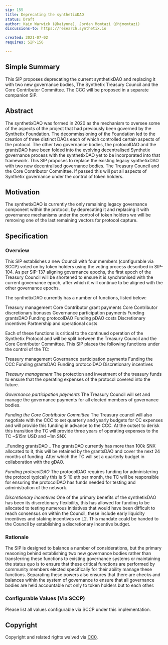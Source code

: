 ```yaml
---
sip: 155
title: Deprecating the synthetixDAO
status: Draft
author: Kain Warwick (@kaiynne), Jordan Momtazi (@hjmomtazi)
discussions-to: https://research.synthetix.io

created: 2021-07-02
requires: SIP-156

---
```


## Simple Summary
<!--"If you can't explain it simply, you don't understand it well enough." Simply describe the outcome the proposed changes intends to achieve. This should be non-technical and accessible to a casual community member.-->
This SIP proposes deprecating the current synthetixDAO and replacing it with two new governance bodies, The Synthetix Treasury Council and the Core Contributor Committee. The CCC will be proposed in a separate companion SIP.

## Abstract
<!--A short (~200 word) description of the proposed change, the abstract should clearly describe the proposed change. This is what *will* be done if the SIP is implemented, not *why* it should be done or *how* it will be done. If the SIP proposes deploying a new contract, write, "We propose to deploy a new contract that will do x".-->

The synthetixDAO was formed in 2020 as the mechanism to oversee some of the aspects of the project that had previously been governed by the Synthetix Foundation. The decommissioning of the Foundation led to the creation of three distinct DAOs each of which controlled certain aspects of the protocol. The other two governance bodies, the protocolDAO and the grantsDAO have been folded into the evolving decentralised Synthetix governance process with the synthetixDAO yet to be incorporated into that framework. This SIP proposes to replace the existing legacy synthetixDAO with two new decentralised governance bodies. The Treasury Council and the Core Contributor Committee. If passed this will put all aspects of Synthetix governance under the control of token holders.

## Motivation
<!--This is the problem statement. This is the *why* of the SIP. It should clearly explain *why* the current state of the protocol is inadequate.  It is critical that you explain *why* the change is needed, if the SIP proposes changing how something is calculated, you must address *why* the current calculation is inaccurate or wrong. This is not the place to describe how the SIP will address the issue!-->

The synthetixDAO is currently the only remaining legacy governance component within the protocol, by deprecating it and replacing it with governance mechanisms under the control of token holders we will be removing one of the last remaining vectors for protocol capture.


## Specification
<!--The specification should describe the syntax and semantics of any new feature, there are five sections
1. Overview
2. Rationale
3. Technical Specification
4. Test Cases
5. Configurable Values
-->

### Overview
<!--This is a high-level overview of *how* the SIP will solve the problem. The overview should clearly describe how the new feature will be implemented.-->
This SIP establishes a new Council with four members (configurable via SCCP) voted on by token holders using the voting process described in SIP-104. As per SIP-137 aligning governance epochs, the first epoch of the Treasury Council will be shortened to ensure it is synchronised with the current governance epoch, after which it will continue to be aligned with the other governance epochs.

The synthetixDAO currently has a number of functions, listed below:

Treasury management
Core Contributor grant payments
Core Contributor discretionary bonuses
Governance participation payments
Funding grantsDAO 
Funding protocolDAO
Funding pDAO costs
Discretionary incentives
Partnership and operational costs

Each of these functions is critical to the continued operation of the Synthetix Protocol and will be split between the Treasury Council and the Core Contributor Committee. This SIP places the following functions under the control of the TC:

Treasury management
Governance participation payments
Funding the CCC
Funding grantsDAO 
Funding protocolDAO
Discretionary incentives

_Treasury management_
The protection and investment of the treasury funds to ensure that the operating expenses of the protocol covered into the future.

_Governance participation payments_
The Treasury Council will set and manage the governance payments for all elected members of governance bodies.

_Funding the Core Contributor Committee_
The Treasury council will also negotiate with the CCC to set quarterly and yearly budgets for CC expenses and will provide this funding in advance to the CCC. At the outset to derisk this transition the TC will provide three years of operating expenses to the TC ~$15m USD and ~1m SNX 

_Funding grantsDAO _
The grantsDAO currently has more than 100k SNX allocated to it, this will be retained by the grantsDAO and cover the next 24 months of funding. After which the TC will set a quarterly budget in collaboration with the gDAO.

_Funding protocolDAO_
The protocolDAO requires funding for administering the protocol typically this is 5-10 eth per month, the TC will be responsible for ensuring the protocolDAO has funds needed for testing and administration of the network.

_Discretionary incentives_
One of the primary benefits of the synthetixDAO has been its discretionary flexibility, this has allowed for funding to be allocated to testing numerous initiatives that would have been difficult to reach consensus on within the Council, these include early liquidity incentives and staking incentives on L2. This mandate could be handed to the Council by establishing a discretionary incentive budget.


### Rationale
<!--This is where you explain the reasoning behind how you propose to solve the problem. Why did you propose to implement the change in this way, what were the considerations and trade-offs? The rationale fleshes out what motivated the design and why particular design decisions were made. It should describe alternate designs that were considered and related work. The rationale may also provide evidence of consensus within the community, and should discuss important objections or concerns raised during discussion.-->
The SIP is designed to balance a number of considerations, but the primary reasoning behind establishing two new governance bodies rather than transferring these functions to existing governance systems or maintaining the status quo is to ensure that these critical functions are performed by community members elected specifically for their ability manage these functions. Separating these powers also ensures that there are checks and balances within the system of governance to ensure that all governance bodies are held accountable not only to token holders but to each other.


### Configurable Values (Via SCCP)
<!--Please list all values configurable via SCCP under this implementation.-->
Please list all values configurable via SCCP under this implementation.

## Copyright
Copyright and related rights waived via [CC0](https://creativecommons.org/publicdomain/zero/1.0/).

